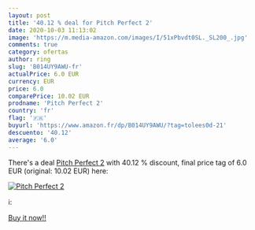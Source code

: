 ```yaml
---
layout: post
title: '40.12 % deal for Pitch Perfect 2'
date: 2020-10-03 11:13:02
image: 'https://m.media-amazon.com/images/I/51xPbvdt0SL._SL200_.jpg'
comments: true
category: ofertas
author: ring
slug: 'B014UY9AWU-fr'
actualPrice: 6.0 EUR
currency: EUR
price: 6.0
comparePrice: 10.02 EUR
prodname: 'Pitch Perfect 2'
country: 'fr'
flag: '🇫🇷'
buyurl: 'https://www.amazon.fr/dp/B014UY9AWU/?tag=tolees0d-21'
descuento: '40.12'
average: '6.0'
---
```


There's a deal [Pitch Perfect 2](https://www.amazon.fr/dp/B014UY9AWU/?tag=tolees0d-21)  with  40.12 % discount, final price tag of  6.0 EUR (original: 10.02 EUR) here:

[![Pitch Perfect 2](https://m.media-amazon.com/images/I/51xPbvdt0SL._SL200_.jpg)](https://www.amazon.fr/dp/B014UY9AWU/?tag=tolees0d-21)

ℹ️:


[Buy it now!!](https://www.amazon.fr/dp/B014UY9AWU/?tag=tolees0d-21)
